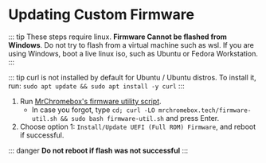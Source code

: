 # Updating Custom Firmware

::: tip
These steps require linux. **Firmware Cannot be flashed from Windows**. Do not try to flash from a virtual machine such as wsl. If you are using Windows, boot a live linux iso, such as Ubuntu or Fedora Workstation.
:::

::: tip
curl is not installed by default for Ubuntu / Ubuntu distros. To install it, run: `sudo apt update && sudo apt install -y curl`
:::
   
1. Run [MrChromebox's firmware utility script](https://mrchromebox.tech/#fwscript).
    * In case you forgot, type `cd; curl -LO mrchromebox.tech/firmware-util.sh && sudo bash firmware-util.sh` and press Enter.
2. Choose option 1: `Install/Update UEFI (Full ROM) Firmware`, and reboot if successful.

::: danger
**Do not reboot if flash was not successful**
:::
